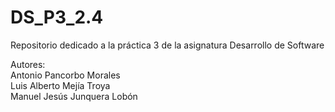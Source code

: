 # DS_P3_2.4
Repositorio dedicado a la práctica 3 de la asignatura Desarrollo de Software


Autores:<br>
Antonio Pancorbo Morales<br>
Luis Alberto Mejía Troya<br>
Manuel Jesús Junquera Lobón

